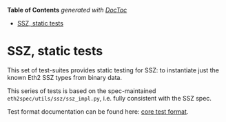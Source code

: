 <!-- START doctoc generated TOC please keep comment here to allow auto update -->
<!-- DON'T EDIT THIS SECTION, INSTEAD RE-RUN doctoc TO UPDATE -->
**Table of Contents**  *generated with [DocToc](https://github.com/thlorenz/doctoc)*

- [SSZ, static tests](#ssz-static-tests)

<!-- END doctoc generated TOC please keep comment here to allow auto update -->

# SSZ, static tests

This set of test-suites provides static testing for SSZ:
 to instantiate just the known Eth2 SSZ types from binary data.

This series of tests is based on the spec-maintained `eth2spec/utils/ssz/ssz_impl.py`, i.e. fully consistent with the SSZ spec.

Test format documentation can be found here: [core test format](./core.md).
